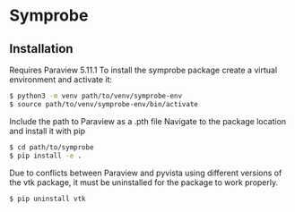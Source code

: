 # Symprobe
## Installation
Requires Paraview 5.11.1
To install the symprobe package create a virtual environment and activate it:
```bash
$ python3 -m venv path/to/venv/symprobe-env
$ source path/to/venv/symprobe-env/bin/activate
```
Include the path to Paraview as a .pth file
Navigate to the package location and install it with pip
```bash
$ cd path/to/symprobe
$ pip install -e .
```
Due to conflicts between Paraview and pyvista using different versions of the vtk package, it must be uninstalled for the package to work properly.
```bash
$ pip uninstall vtk
```

